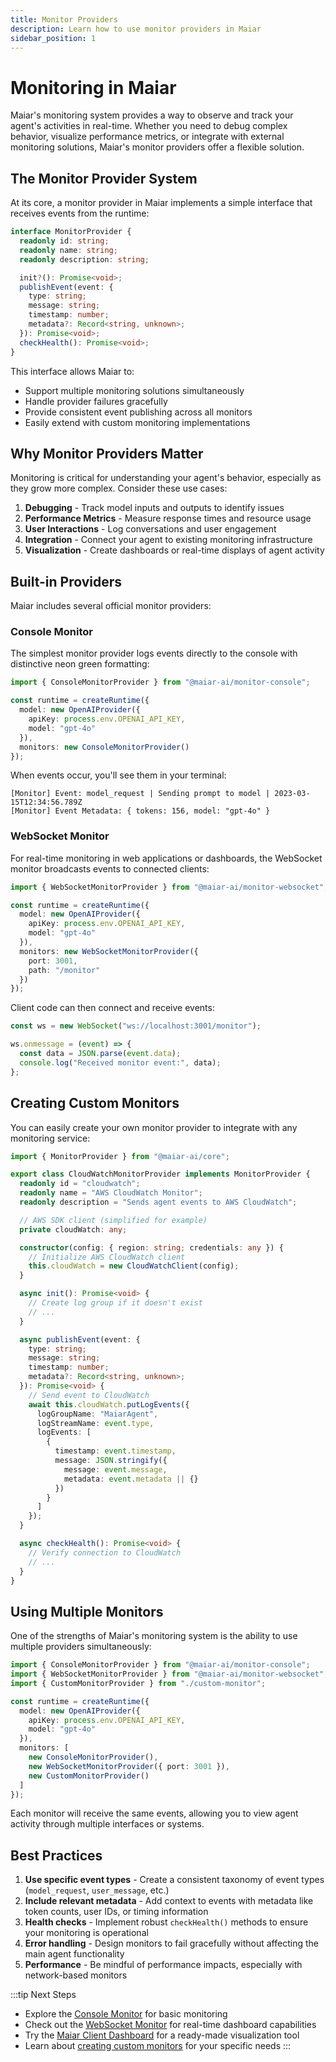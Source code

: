 ```yaml
---
title: Monitor Providers
description: Learn how to use monitor providers in Maiar
sidebar_position: 1
---
```


# Monitoring in Maiar

Maiar's monitoring system provides a way to observe and track your agent's activities in real-time. Whether you need to debug complex behavior, visualize performance metrics, or integrate with external monitoring solutions, Maiar's monitor providers offer a flexible solution.

## The Monitor Provider System

At its core, a monitor provider in Maiar implements a simple interface that receives events from the runtime:

```typescript
interface MonitorProvider {
  readonly id: string;
  readonly name: string;
  readonly description: string;

  init?(): Promise<void>;
  publishEvent(event: {
    type: string;
    message: string;
    timestamp: number;
    metadata?: Record<string, unknown>;
  }): Promise<void>;
  checkHealth(): Promise<void>;
}
```

This interface allows Maiar to:

- Support multiple monitoring solutions simultaneously
- Handle provider failures gracefully
- Provide consistent event publishing across all monitors
- Easily extend with custom monitoring implementations

## Why Monitor Providers Matter

Monitoring is critical for understanding your agent's behavior, especially as they grow more complex. Consider these use cases:

1. **Debugging** - Track model inputs and outputs to identify issues
2. **Performance Metrics** - Measure response times and resource usage
3. **User Interactions** - Log conversations and user engagement
4. **Integration** - Connect your agent to existing monitoring infrastructure
5. **Visualization** - Create dashboards or real-time displays of agent activity

## Built-in Providers

Maiar includes several official monitor providers:

### Console Monitor

The simplest monitor provider logs events directly to the console with distinctive neon green formatting:

```typescript
import { ConsoleMonitorProvider } from "@maiar-ai/monitor-console";

const runtime = createRuntime({
  model: new OpenAIProvider({
    apiKey: process.env.OPENAI_API_KEY,
    model: "gpt-4o"
  }),
  monitors: new ConsoleMonitorProvider()
});
```

When events occur, you'll see them in your terminal:

```
[Monitor] Event: model_request | Sending prompt to model | 2023-03-15T12:34:56.789Z
[Monitor] Event Metadata: { tokens: 156, model: "gpt-4o" }
```

### WebSocket Monitor

For real-time monitoring in web applications or dashboards, the WebSocket monitor broadcasts events to connected clients:

```typescript
import { WebSocketMonitorProvider } from "@maiar-ai/monitor-websocket";

const runtime = createRuntime({
  model: new OpenAIProvider({
    apiKey: process.env.OPENAI_API_KEY,
    model: "gpt-4o"
  }),
  monitors: new WebSocketMonitorProvider({
    port: 3001,
    path: "/monitor"
  })
});
```

Client code can then connect and receive events:

```javascript
const ws = new WebSocket("ws://localhost:3001/monitor");

ws.onmessage = (event) => {
  const data = JSON.parse(event.data);
  console.log("Received monitor event:", data);
};
```

## Creating Custom Monitors

You can easily create your own monitor provider to integrate with any monitoring service:

```typescript
import { MonitorProvider } from "@maiar-ai/core";

export class CloudWatchMonitorProvider implements MonitorProvider {
  readonly id = "cloudwatch";
  readonly name = "AWS CloudWatch Monitor";
  readonly description = "Sends agent events to AWS CloudWatch";

  // AWS SDK client (simplified for example)
  private cloudWatch: any;

  constructor(config: { region: string; credentials: any }) {
    // Initialize AWS CloudWatch client
    this.cloudWatch = new CloudWatchClient(config);
  }

  async init(): Promise<void> {
    // Create log group if it doesn't exist
    // ...
  }

  async publishEvent(event: {
    type: string;
    message: string;
    timestamp: number;
    metadata?: Record<string, unknown>;
  }): Promise<void> {
    // Send event to CloudWatch
    await this.cloudWatch.putLogEvents({
      logGroupName: "MaiarAgent",
      logStreamName: event.type,
      logEvents: [
        {
          timestamp: event.timestamp,
          message: JSON.stringify({
            message: event.message,
            metadata: event.metadata || {}
          })
        }
      ]
    });
  }

  async checkHealth(): Promise<void> {
    // Verify connection to CloudWatch
    // ...
  }
}
```

## Using Multiple Monitors

One of the strengths of Maiar's monitoring system is the ability to use multiple providers simultaneously:

```typescript
import { ConsoleMonitorProvider } from "@maiar-ai/monitor-console";
import { WebSocketMonitorProvider } from "@maiar-ai/monitor-websocket";
import { CustomMonitorProvider } from "./custom-monitor";

const runtime = createRuntime({
  model: new OpenAIProvider({
    apiKey: process.env.OPENAI_API_KEY,
    model: "gpt-4o"
  }),
  monitors: [
    new ConsoleMonitorProvider(),
    new WebSocketMonitorProvider({ port: 3001 }),
    new CustomMonitorProvider()
  ]
});
```

Each monitor will receive the same events, allowing you to view agent activity through multiple interfaces or systems.

## Best Practices

1. **Use specific event types** - Create a consistent taxonomy of event types (`model_request`, `user_message`, etc.)
2. **Include relevant metadata** - Add context to events with metadata like token counts, user IDs, or timing information
3. **Health checks** - Implement robust `checkHealth()` methods to ensure your monitoring is operational
4. **Error handling** - Design monitors to fail gracefully without affecting the main agent functionality
5. **Performance** - Be mindful of performance impacts, especially with network-based monitors

:::tip Next Steps

- Explore the [Console Monitor](./console-monitor) for basic monitoring
- Check out the [WebSocket Monitor](./websocket-monitor) for real-time dashboard capabilities
- Try the [Maiar Client Dashboard](./maiar-client) for a ready-made visualization tool
- Learn about [creating custom monitors](./custom-monitors) for your specific needs
  :::
